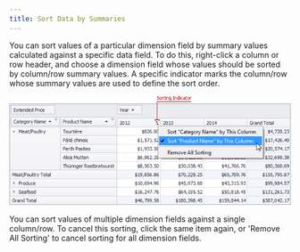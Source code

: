 ```yaml
---
title: Sort Data by Summaries
---
```

You can sort values of a particular dimension field by summary values calculated against a specific data field. To do this, right-click a column or row header, and choose a dimension field whose values should be sorted by column/row summary values. A specific indicator marks the column/row whose summary values are used to define the sort order.

![EU_XtraPivotGrid_SortBySummary](../../../../images/Img12046.png)

You can sort values of multiple dimension fields against a single column/row. To cancel this sorting, click the same item again, or 'Remove All Sorting' to cancel sorting for all dimension fields.